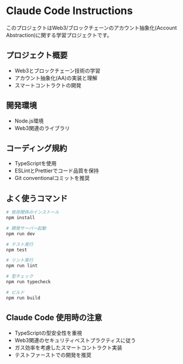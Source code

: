 # Claude Code Instructions

このプロジェクトはWeb3/ブロックチェーンのアカウント抽象化(Account Abstraction)に関する学習プロジェクトです。

## プロジェクト概要
- Web3とブロックチェーン技術の学習
- アカウント抽象化(AA)の実装と理解
- スマートコントラクトの開発

## 開発環境
- Node.js環境
- Web3関連のライブラリ

## コーディング規約
- TypeScriptを使用
- ESLintとPrettierでコード品質を保持
- Git conventionalコミットを推奨

## よく使うコマンド
```bash
# 依存関係のインストール
npm install

# 開発サーバー起動
npm run dev

# テスト実行
npm test

# リント実行
npm run lint

# 型チェック
npm run typecheck

# ビルド
npm run build
```

## Claude Code 使用時の注意
- TypeScriptの型安全性を重視
- Web3関連のセキュリティベストプラクティスに従う
- ガス効率を考慮したスマートコントラクト実装
- テストファーストでの開発を推奨